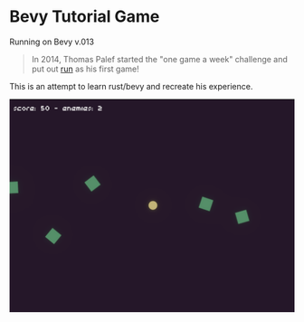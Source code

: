 # Bevy Tutorial Game

Running on Bevy v.013

> In 2014, Thomas Palef started the "one game a week" challenge and put out [run](https://www.lessmilk.com/run/) as his first game!

This is an attempt to learn rust/bevy and recreate his experience.

![screenshot](assets/screenshot.png)
